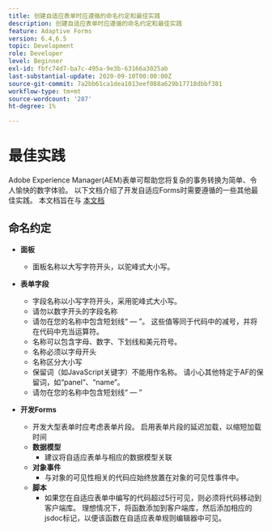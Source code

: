 ```yaml
---
title: 创建自适应表单时应遵循的命名约定和最佳实践
description: 创建自适应表单时应遵循的命名约定和最佳实践
feature: Adaptive Forms
version: 6.4,6.5
topic: Development
role: Developer
level: Beginner
exl-id: fbfc74d7-ba7c-495a-9e3b-63166a3025ab
last-substantial-update: 2020-09-10T00:00:00Z
source-git-commit: 7a2bb61ca1dea1013eef088a629b17718dbbf381
workflow-type: tm+mt
source-wordcount: '287'
ht-degree: 1%

---
```


# 最佳实践

Adobe Experience Manager(AEM)表单可帮助您将复杂的事务转换为简单、令人愉快的数字体验。 以下文档介绍了开发自适应Forms时需要遵循的一些其他最佳实践。 本文档旨在与 [本文档](https://helpx.adobe.com/experience-manager/6-3/forms/using/adaptive-forms-best-practices.html#Overview)

## 命名约定

* **面板**
   * 面板名称以大写字符开头，以驼峰式大小写。

* **表单字段**
   * 字段名称以小写字符开头，采用驼峰式大小写。
   * 请勿以数字开头的字段名称
   * 请勿在您的名称中包含短划线“ — ”。 这些值等同于代码中的减号，并将在代码中充当运算符。
   * 名称可以包含字母、数字、下划线和美元符号。
   * 名称必须以字母开头
   * 名称区分大小写
   * 保留词（如JavaScript关键字）不能用作名称。 请小心其他特定于AF的保留词，如“panel”、“name”。
   * 请勿在您的名称中包含短划线“ — ”
* **开发Forms**
   * 开发大型表单时应考虑表单片段。 启用表单片段的延迟加载，以缩短加载时间
   * **数据模型**
      * 建议将自适应表单与相应的数据模型关联
   * **对象事件**
      * 与对象的可见性相关的代码应始终放置在对象的可见性事件中。
   * **脚本**
      * 如果您在自适应表单中编写的代码超过5行可见，则必须将代码移动到客户端库。 理想情况下，将函数添加到客户端库，然后添加相应的jsdoc标记，以便该函数在自适应表单规则编辑器中可见。

